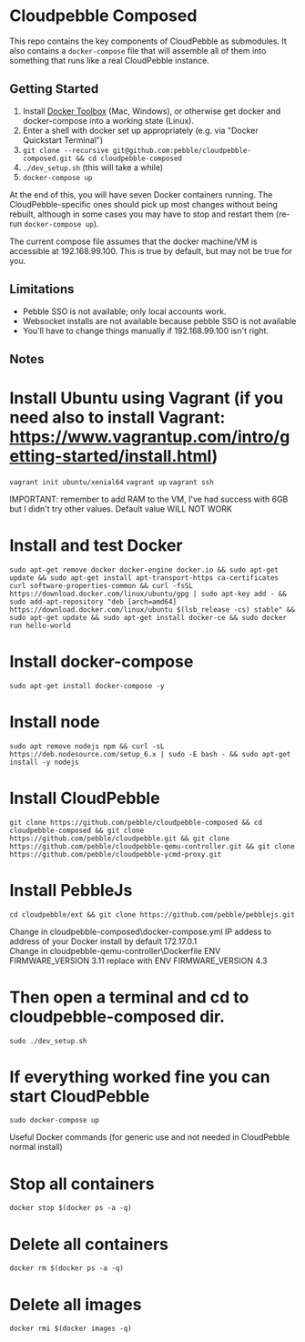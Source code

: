 Cloudpebble Composed
====================

This repo contains the key components of CloudPebble as submodules. It also contains a
`docker-compose` file that will assemble all of them into something that runs like a
real CloudPebble instance.

Getting Started
---------------

1. Install [Docker Toolbox](https://www.docker.com/docker-toolbox) (Mac, Windows),
   or otherwise get docker and docker-compose into a working state (Linux).
2. Enter a shell with docker set up appropriately (e.g. via "Docker Quickstart Terminal")
3. `git clone --recursive git@github.com:pebble/cloudpebble-composed.git && cd cloudpebble-composed`
4. `./dev_setup.sh` (this will take a while)
5. `docker-compose up`

At the end of this, you will have seven Docker containers running. The CloudPebble-specific ones
should pick up most changes without being rebuilt, although in some cases you may have to stop and
restart them (re-run `docker-compose up`).

The current compose file assumes that the docker machine/VM is accessible at 192.168.99.100. This
is true by default, but may not be true for you.

Limitations
-----------

- Pebble SSO is not available; only local accounts work.
- Websocket installs are not available because pebble SSO is not available
- You'll have to change things manually if 192.168.99.100 isn't right.


Notes
-----------

# Install Ubuntu using Vagrant (if you need also to install Vagrant: https://www.vagrantup.com/intro/getting-started/install.html)  
`vagrant init ubuntu/xenial64`
`vagrant up`
`vagrant ssh`  

IMPORTANT: remember to add RAM to the VM, I've had success with 6GB but I didn't try other values. Default value WILL NOT WORK  

# Install and test Docker  
`sudo apt-get remove docker docker-engine docker.io && sudo apt-get update && sudo apt-get install apt-transport-https ca-certificates curl software-properties-common && curl -fsSL https://download.docker.com/linux/ubuntu/gpg | sudo apt-key add - && sudo add-apt-repository "deb [arch=amd64] https://download.docker.com/linux/ubuntu $(lsb_release -cs) stable" && sudo apt-get update && sudo apt-get install docker-ce && sudo docker run hello-world`  

# Install docker-compose  
`sudo apt-get install docker-compose -y`  

# Install node  
`sudo apt remove nodejs npm && curl -sL https://deb.nodesource.com/setup_6.x | sudo -E bash - && sudo apt-get install -y nodejs`  

# Install CloudPebble  
`git clone https://github.com/pebble/cloudpebble-composed && cd cloudpebble-composed && git clone https://github.com/pebble/cloudpebble.git && git clone https://github.com/pebble/cloudpebble-qemu-controller.git && git clone https://github.com/pebble/cloudpebble-ycmd-proxy.git`  

# Install PebbleJs  
`cd cloudpebble/ext && git clone https://github.com/pebble/pebblejs.git`  

Change in cloudpebble-composed\docker-compose.yml IP addess to address of your Docker install by default 172.17.0.1  
Change in cloudpebble-qemu-controller\Dockerfile ENV FIRMWARE_VERSION 3.11 replace with ENV FIRMWARE_VERSION 4.3  

# Then open a terminal and cd to cloudpebble-composed dir.  
`sudo ./dev_setup.sh`  

# If everything worked fine you can start CloudPebble  
`sudo docker-compose up`  


Useful Docker commands (for generic use and not needed in CloudPebble normal install)  

# Stop all containers  
`docker stop $(docker ps -a -q)`  

# Delete all containers  
`docker rm $(docker ps -a -q)`  

# Delete all images  
`docker rmi $(docker images -q)`  

